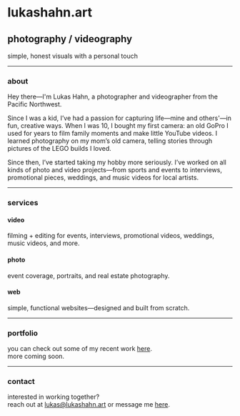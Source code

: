 # lukashahn.art

## photography / videography

simple, honest visuals with a personal touch

---

### about

Hey there—I'm Lukas Hahn, a photographer and videographer from the Pacific Northwest.

Since I was a kid, I’ve had a passion for capturing life—mine and others'—in fun, creative ways. When I was 10, I bought my first camera: an old GoPro I used for years to film family moments and make little YouTube videos. I learned photography on my mom’s old camera, telling stories through pictures of the LEGO builds I loved.

Since then, I’ve started taking my hobby more seriously. I’ve worked on all kinds of photo and video projects—from sports and events to interviews, promotional pieces, weddings, and music videos for local artists.

---

### services

#### video  
filming + editing for events, interviews, promotional videos, weddings, music videos, and more.

#### photo  
event coverage, portraits, and real estate photography.

#### web  
simple, functional websites—designed and built from scratch.

---

### portfolio

you can check out some of my recent work [here](#).  
more coming soon.

---

### contact

interested in working together?  
reach out at [lukas@lukashahn.art](mailto:lukas@lukashahn.art) or message me [here](#).